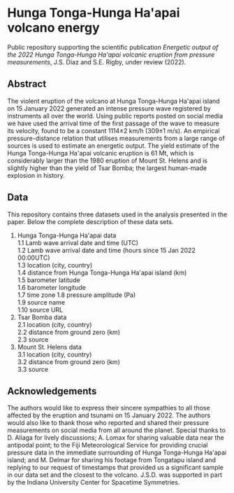 # Hunga Tonga-Hunga Ha'apai volcano energy
Public repository supporting the scientific publication *Energetic output of the 2022 Hunga Tonga-Hunga Ha'apai volcanic eruption from pressure measurements*, J.S. Diaz and S.E. Rigby, under review (2022).

## Abstract
The violent eruption of the volcano at Hunga Tonga-Hunga Ha'apai island on 15 January 2022 generated an intense pressure wave registered by instruments all over the world.
Using public reports posted on social media we have used the arrival time of the first passage of the wave to measure its velocity, found to be a constant 1114&#177;2 km/h (309&#177;1 m/s).
An empirical pressure-distance relation that utilises measurements from a large range of sources is used to estimate an energetic output. The yield estimate of the Hunga Tonga-Hunga Ha'apai volcanic eruption is 61 Mt, which is considerably larger than the 1980 eruption of Mount St. Helens and is slightly higher than the yield of Tsar Bomba; the largest human-made explosion in history.

## Data

This repository contains three datasets used in the analysis presented in the paper. Below the complete description of these data sets.

 1. Hunga Tonga-Hunga Ha'apai data  
   1.1 Lamb wave arrival date and time (UTC)  
   1.2 Lamb wave arrival date and time (hours since 15 Jan 2022 00:00UTC)  
   1.3 location (city, country)  
   1.4 distance from Hunga Tonga-Hunga Ha'apai island (km)  
   1.5 barometer latitude  
   1.6 barometer longitude  
   1.7 time zone
   1.8 pressure amplitude (Pa)  
   1.9 source name  
   1.10 source URL  
 2. Tsar Bomba data  
  2.1 location (city, country)  
  2.2 distance from ground zero (km)  
  2.3 source  
 3. Mount St. Helens data  
  3.1 location (city, country)  
  3.2 distance from ground zero (km)  
  3.3 source  




## Acknowledgements
The authors would like to express their sincere sympathies to all those affected by the eruption and tsunami on 15 January 2022. The authors would also like to thank those who reported and shared their pressure measurements on social media from all around the planet.
		Special thanks to D. Aliaga for lively discussions; A. Lomax for sharing valuable data near the antipodal point; to the Fiji Meteorological Service for providing crucial pressure data in the immediate surrounding of Hunga Tonga-Hunga Ha'apai island; and M. Delmar for sharing his footage from Tongatapu island and replying to our request of timestamps that provided us a significant sample in our data set and the closest to the volcano. 
		J.S.D. was supported in part by the Indiana University Center for Spacetime Symmetries.
